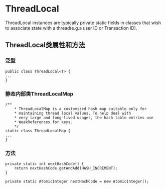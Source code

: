 # ThreadLocal
ThreadLocal instances are typically private static fields in classes that wish to associate state with a  thread(e.g.a user ID or Transaction ID).

## ThreadLocal类属性和方法

### 泛型

	public class ThreadLocal<T> {
	...
	}

### 静态内部类ThreadLocalMap

	/**
      	* ThreadLocalMap is a customized hash map suitable only for
     	* maintaining thread local values. To help deal with
     	* very large and long-lived usages, the hash table entries use
     	* WeakReferences for keys.
     	*/
	static class ThreadLocalMap {
	...
	}
	
### 方法

	private static int nextHashCode() {
		return nextHashCode.getAndAdd(HASH_INCREMENT);
    }

	private static AtomicInteger nextHashCode = new AtomicInteger();
